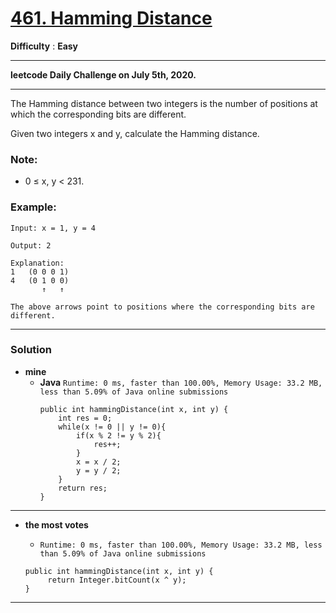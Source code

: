 # [461. Hamming Distance](https://leetcode.com/problems/hamming-distance/)

**Difficulty** : **Easy**

---

**leetcode Daily Challenge on July 5th, 2020.**

----

The Hamming distance between two integers is the number of positions at which the corresponding bits are different.

Given two integers x and y, calculate the Hamming distance.

### Note:
* 0 ≤ x, y < 231.

### Example:
```
Input: x = 1, y = 4

Output: 2

Explanation:
1   (0 0 0 1)
4   (0 1 0 0)
       ↑   ↑

The above arrows point to positions where the corresponding bits are different.
```

---

### Solution
* **mine**
  * **Java** 
    `Runtime: 0 ms, faster than 100.00%, Memory Usage: 33.2 MB, less than 5.09% of Java online submissions `
    ```
    public int hammingDistance(int x, int y) {
        int res = 0;
        while(x != 0 || y != 0){
            if(x % 2 != y % 2){
                res++;
            }
            x = x / 2;
            y = y / 2;
        }
        return res;
    }
    ```
    
    
---

* **the most votes** 

  * `Runtime: 0 ms, faster than 100.00%, Memory Usage: 33.2 MB, less than 5.09% of Java online submissions `
  ```
  public int hammingDistance(int x, int y) {
       return Integer.bitCount(x ^ y);
  }
  ```
  
  
---
